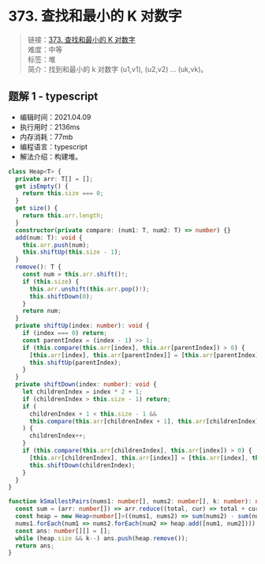 # 373. 查找和最小的 K 对数字

> 链接：[373. 查找和最小的 K 对数字](https://leetcode-cn.com/problems/find-k-pairs-with-smallest-sums/)  
> 难度：中等  
> 标签：堆  
> 简介：找到和最小的 k 对数字 (u1,v1), (u2,v2) ... (uk,vk)。

## 题解 1 - typescript

- 编辑时间：2021.04.09
- 执行用时：2136ms
- 内存消耗：77mb
- 编程语言：typescript
- 解法介绍：构建堆。

```typescript
class Heap<T> {
  private arr: T[] = [];
  get isEmpty() {
    return this.size === 0;
  }
  get size() {
    return this.arr.length;
  }
  constructor(private compare: (num1: T, num2: T) => number) {}
  add(num: T): void {
    this.arr.push(num);
    this.shiftUp(this.size - 1);
  }
  remove(): T {
    const num = this.arr.shift()!;
    if (this.size) {
      this.arr.unshift(this.arr.pop()!);
      this.shiftDown(0);
    }
    return num;
  }
  private shiftUp(index: number): void {
    if (index === 0) return;
    const parentIndex = (index - 1) >> 1;
    if (this.compare(this.arr[index], this.arr[parentIndex]) > 0) {
      [this.arr[index], this.arr[parentIndex]] = [this.arr[parentIndex], this.arr[index]];
      this.shiftUp(parentIndex);
    }
  }
  private shiftDown(index: number): void {
    let childrenIndex = index * 2 + 1;
    if (childrenIndex > this.size - 1) return;
    if (
      childrenIndex + 1 < this.size - 1 &&
      this.compare(this.arr[childrenIndex + 1], this.arr[childrenIndex]) > 0
    ) {
      childrenIndex++;
    }
    if (this.compare(this.arr[childrenIndex], this.arr[index]) > 0) {
      [this.arr[childrenIndex], this.arr[index]] = [this.arr[index], this.arr[childrenIndex]];
      this.shiftDown(childrenIndex);
    }
  }
}

function kSmallestPairs(nums1: number[], nums2: number[], k: number): number[][] {
  const sum = (arr: number[]) => arr.reduce((total, cur) => total + cur, 0);
  const heap = new Heap<number[]>((nums1, nums2) => sum(nums2) - sum(nums1));
  nums1.forEach(num1 => nums2.forEach(num2 => heap.add([num1, num2])));
  const ans: number[][] = [];
  while (heap.size && k--) ans.push(heap.remove());
  return ans;
}
```
